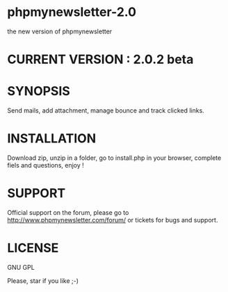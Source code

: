 phpmynewsletter-2.0
===================

the new version of phpmynewsletter

# CURRENT VERSION : 2.0.2 beta

# SYNOPSIS
Send mails, add attachment, manage bounce and track clicked links.

# INSTALLATION
Download zip, unzip in a folder, go to install.php in your browser, complete fiels and questions, enjoy !

# SUPPORT
Official support on the forum, please go to http://www.phpmynewsletter.com/forum/ or tickets for bugs and support.

# LICENSE
GNU GPL

Please, star if you like ;-)
